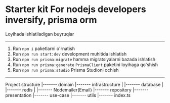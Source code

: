 # Starter kit For nodejs developers inversify, prisma orm

Loyihada ishlatiladigan buyruqlar

---

1. Run `npm i` paketlarni o'rnatish
2. Run `npm run start:dev` development muhitida ishlatish
3. Run `npm run prisma:migrate` hamma migratsiyalarni bazada ishlatish
4. Run `npm run prisma:generate` `PrismaClient` paketini loyihaga qo'shish
5. Run `npm run prisma:studio` Prisma Studioni ochish

---

Project structure
|------- domain
|------- infrastructure
| |------- database
| |------- redis
| |------- Nodemailer(Email)
|------- repository
|------- presentation
|------- use-case
|------- utils
|------- index.ts
